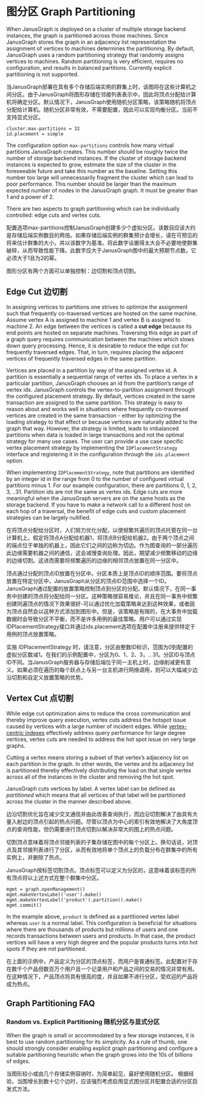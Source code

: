 # 图分区 Graph Partitioning

When JanusGraph is deployed on a cluster of multiple storage backend instances, the graph is partitioned across those machines. Since JanusGraph stores the graph in an adjacency list representation the assignment of vertices to machines determines the partitioning. By default, JanusGraph uses a random partitioning strategy that randomly assigns vertices to machines. Random partitioning is very efficient, requires no configuration, and results in balanced partitions. Currently explicit partitioning is not supported.

当JanusGraph部署在具有多个存储后端实例的群集上时，该图将在这些计算机之间分区。由于JanusGraph将图形存储在邻接列表表示中，因此将顶点分配给计算机将确定分区。默认情况下，JanusGraph使用随机分区策略，该策略随机将顶点分配给计算机。随机分区非常有效，不需要配置，因此可以实现均衡分区。当前不支持显式分区。
```
cluster.max-partitions = 32
id.placement = simple
```
The configuration option `max-partitions` controls how many virtual partitions JanusGraph creates. This number should be roughly twice the number of storage backend instances. If the cluster of storage backend instances is expected to grow, estimate the size of the cluster in the foreseeable future and take this number as the baseline. Setting this number too large will unnecessarily fragment the cluster which can lead to poor performance. This number should be larger than the maximum expected number of nodes in the JanusGraph graph. It must be greater than 1 and a power of 2.

There are two aspects to graph partitioning which can be individually controlled: edge cuts and vertex cuts.

配置选项max-partitions控制JanusGraph创建多少个虚拟分区。该数目应该大约是存储后端实例数目的两倍。如果存储后端实例的群集预计会增长，请在可预见的将来估计群集的大小，并以该数字为基准。将此数字设置得太大会不必要地使群集破碎，从而导致性能下降。此数字应大于JanusGraph图中的最大预期节点数。它必须大于1且为2的幂。

图形分区有两个方面可以单独控制：边切割和顶点切割。
<a name="edge-cut"></a>

## Edge Cut 边切割
In assigning vertices to partitions one strives to optimize the assignment such that frequently co-traversed vertices are hosted on the same machine. Assume vertex A is assigned to machine 1 and vertex B is assigned to machine 2. An edge between the vertices is called a **cut edge** because its end points are hosted on separate machines. Traversing this edge as part of a graph query requires communication between the machines which slows down query processing. Hence, it is desirable to reduce the edge cut for frequently traversed edges. That, in turn, requires placing the adjacent vertices of frequently traversed edges in the same partition.

Vertices are placed in a partition by way of the assigned vertex id. A partition is essentially a sequential range of vertex ids. To place a vertex in a particular partition, JanusGraph chooses an id from the partition’s range of vertex ids. JanusGraph controls the vertex-to-partition assignment through the configured placement strategy. By default, vertices created in the same transaction are assigned to the same partition. This strategy is easy to reason about and works well in situations where frequently co-traversed vertices are created in the same transaction - either by optimizing the loading strategy to that effect or because vertices are naturally added to the graph that way. However, the strategy is limited, leads to imbalanced partitions when data is loaded in large transactions and not the optimal strategy for many use cases. The user can provide a use case specific vertex placement strategy by implementing the `IDPlacementStrategy` interface and registering it in the configuration through the `ids.placement` option.

When implementing `IDPlacementStrategy`, note that partitions are identified by an integer id in the range from 0 to the number of configured virtual partitions minus 1. For our example configuration, there are partitions 0, 1, 2, 3, ..31. Partition ids are not the same as vertex ids. Edge cuts are more meaningful when the JanusGraph servers are on the same hosts as the storage backend. If you have to make a network call to a different host on each hop of a traversal, the benefit of edge cuts and custom placement strategies can be largely nullified.

在将顶点分配给分区时，人们努力优化分配，以使频繁共遍历的顶点托管在同一台计算机上。假定将顶点A分配给机器1，将顶点B分配给机器2。由于两个顶点之间的端点位于单独的机器上，因此它们之间的边称为切边。作为图查询的一部分遍历此边缘需要机器之间的通信，这会减慢查询处理。因此，期望减少频繁移动的边缘的边缘切割。这进而需要将频繁遍历的边缘的相邻顶点放置在同一分区中。

顶点通过分配的顶点ID放置在分区中。分区本质上是顶点ID的顺序范围。要将顶点放置在特定分区中，JanusGraph从分区的顶点ID范围中选择一个ID。 JanusGraph通过配置的放置策略控制顶点到分区的分配。默认情况下，在同一事务中创建的顶点将分配给同一分区。这种策略很容易推论，并且在同一事务中频繁创建同遍顶点的情况下效果很好-可以通过优化加载策略来达到这种效果，或者因为顶点自然会以这种方式添加到图形中。但是，该策略是有限的，在大事务中加载数据时会导致分区不平衡，而不是许多用例的最佳策略。用户可以通过实现IDPlacementStrategy接口并通过ids.placement选项在配置中注册来提供特定于用例的顶点放置策略。

实施 IDPlacementStrategy 时，请注意，分区由整数ID标识，范围为0到配置的虚拟分区数减1。在我们的示例配置中，分区为0、1、2、3，.. 31。分区ID与顶点ID不同。当JanusGraph服务器与存储后端位于同一主机上时，边缘削减更有意义。如果必须在遍历的每个跃点上与另一台主机进行网络调用，则可以大幅减少边沿切割和自定义放置策略的优势。

## Vertex Cut 点切割
While edge cut optimization aims to reduce the cross communication and thereby improve query execution, vertex cuts address the hotspot issue caused by vertices with a large number of incident edges. While [vertex-centric indexes](https://docs.janusgraph.org/index-management/index-performance/#vertex-centric-indexes) effectively address query performance for large degree vertices, vertex cuts are needed to address the hot spot issue on very large graphs.

Cutting a vertex means storing a subset of that vertex’s adjacency list on each partition in the graph. In other words, the vertex and its adjacency list is partitioned thereby effectively distributing the load on that single vertex across all of the instances in the cluster and removing the hot spot.

JanusGraph cuts vertices by label. A vertex label can be defined as _partitioned_ which means that all vertices of that label will be partitioned across the cluster in the manner described above.

边沿切割优化旨在减少交叉通信并由此改善查询执行，而边沿切割解决了由具有大量入射边的顶点引起的热点问题。尽管以顶点为中心的索引有效地解决了大角度顶点的查询性能，但仍需要进行顶点切割以解决非常大的图上的热点问题。

切割顶点意味着将顶点邻接列表的子集存储在图中的每个分区上。换句话说，对顶点及其邻接列表进行了分区，从而有效地将单个顶点上的负载分布在群集中的所有实例上，并删除了热点。

JanusGraph按标签切割顶点。顶点标签可以定义为分区的，这意味着该标签的所有顶点将以上述方式在整个群集中分区。
```
mgmt = graph.openManagement()
mgmt.makeVertexLabel('user').make()
mgmt.makeVertexLabel('product').partition().make()
mgmt.commit()
```
In the example above, `product` is defined as a partitioned vertex label whereas `user` is a normal label. This configuration is beneficial for situations where there are thousands of products but millions of users and one records transactions between users and products. In that case, the product vertices will have a very high degree and the popular products turns into hot spots if they are not partitioned.

在上面的示例中，产品定义为分区的顶点标签，而用户是普通标签。此配置对于存在数千个产品但数百万个用户且一个记录用户和产品之间的交易的情况非常有用。在这种情况下，产品顶点将具有很高的度，并且如果不进行分区，受欢迎的产品将成为热点。

## Graph Partitioning FAQ
### Random vs. Explicit Partitioning 随机分区与显式分区
When the graph is small or accommodated by a few storage instances, it is best to use random partitioning for its simplicity. As a rule of thumb, one should strongly consider enabling explicit graph partitioning and configure a suitable partitioning heuristic when the graph grows into the 10s of billions of edges.

当图形较小或由几个存储实例容纳时，为简单起见，最好使用随机分区。 根据经验，当图增长到数十亿个边时，应该强烈考虑启用显式图分区并配置合适的分区启发式方法。
